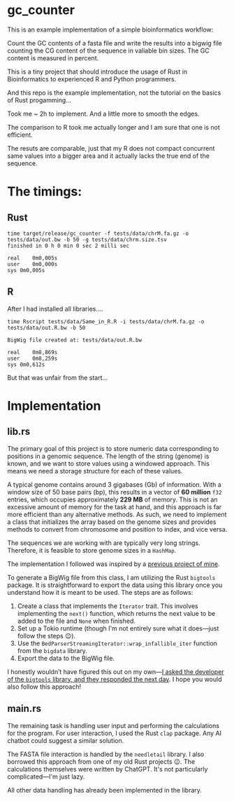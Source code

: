 # gc_counter

This is an example implementation of a simple bioinformatics workflow:

Count the GC contents of a fasta file and write the results into a bigwig file counting the CG content of the sequence in valiable bin sizes. The GC content is measured in percent.

This is a tiny project that should introduce the usage of Rust in Bioinformatics to experienced R and Python programmers.

And this repo is the example implementation, not the tutorial on the basics of Rust progamming...

Took me ~ 2h to implement. And a little more to smooth the edges.

The comparison to R took me actually longer and I am sure that one is not efficient.

The resuts are comparable, just that my R does not compact concurrent same values into a bigger area and it actually lacks the true end of the sequence.

# The timings:


## Rust

```
time target/release/gc_counter -f tests/data/chrM.fa.gz -o tests/data/out.bw -b 50 -g tests/data/chrm.size.tsv 
finished in 0 h 0 min 0 sec 2 milli sec

real    0m0,005s
user    0m0,000s
sys 0m0,005s
```


## R

After I had installed all libraries....

```
time Rscript tests/data/Same_in_R.R -i tests/data/chrM.fa.gz -o tests/data/out.R.bw -b 50

BigWig file created at: tests/data/out.R.bw 

real    0m8,869s
user    0m8,259s
sys 0m0,612s
```


But that was unfair from the start...

# Implementation

## lib.rs

The primary goal of this project is to store numeric data corresponding to positions in a genomic sequence. The length of the string (genome) is known, and we want to store values using a windowed approach. This means we need a storage structure for each of these values.

A typical genome contains around 3 gigabases (Gb) of information. With a window size of 50 base pairs (bp), this results in a vector of **60 million** `f32` entries, which occupies approximately **229 MB** of memory. This is not an excessive amount of memory for the task at hand, and this approach is far more efficient than any alternative methods. As such, we need to implement a class that initializes the array based on the genome sizes and provides methods to convert from chromosome and position to index, and vice versa.

The sequences we are working with are typically very long strings. Therefore, it is feasible to store genome sizes in a `HashMap`.

The implementation I followed was inspired by a [previous project of mine](https://github.com/stela2502/bam_tide).

To generate a BigWig file from this class, I am utilizing the Rust `bigtools` package. It is straightforward to export the data using this library once you understand how it is meant to be used. The steps are as follows:

1. Create a class that implements the `Iterator` trait. This involves implementing the `next()` function, which returns the next value to be added to the file and `None` when finished.
2. Set up a Tokio runtime (though I'm not entirely sure what it does—just follow the steps 😉).
3. Use the `BedParserStreamingIterator::wrap_infallible_iter` function from the `bigdata` library.
4. Export the data to the BigWig file.

I honestly wouldn’t have figured this out on my own—[I asked the developer of the `bigtools` library, and they responded the next day](https://github.com/jackh726/bigtools/discussions/74). I hope you would also follow this approach!

## main.rs

The remaining task is handling user input and performing the calculations for the program. For user interaction, I used the Rust `clap` package. Any AI chatbot could suggest a similar solution. 

The FASTA file interaction is handled by the `needletail` library. I also borrowed this approach from one of my old Rust projects 😉. The calculations themselves were written by ChatGPT. It's not particularly complicated—I'm just lazy.

All other data handling has already been implemented in the library.
